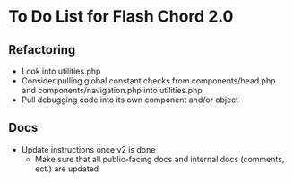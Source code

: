 # To Do List for Flash Chord 2.0

## Refactoring

- Look into utilities.php
- Consider pulling global constant checks from components/head.php and components/navigation.php into utilities.php
- Pull debugging code into its own component and/or object

## Docs

- Update instructions once v2 is done
  - Make sure that all public-facing docs and internal docs (comments, ect.) are updated
